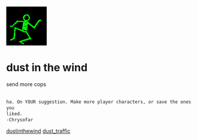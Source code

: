 ![dancer](assets/dancer.gif)

# dust in the wind

 send more cops
>
>   

```

ha. On YOUR suggestion. Make more player characters, or save the ones you
liked.
-Chrysofar

```

  [dustinthewind](dustinthewind.md)  [dust_traffic](dust_traffic.md) 

 